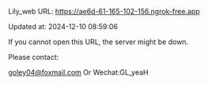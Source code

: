 Lily_web URL: https://ae6d-61-165-102-156.ngrok-free.app

Updated at: 2024-12-10 08:59:06

If you cannot open this URL, the server might be down.

Please contact: 

goley04@foxmail.com Or Wechat:GL_yeaH
